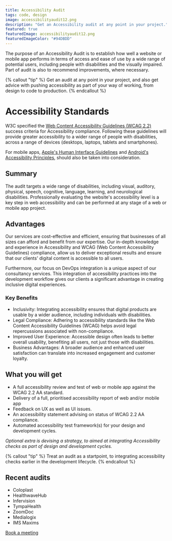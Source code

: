 ```yaml
---
title: Accessibility Audit
tags: code, design
image: accessibilityaudit12.png
description: "Get an Accessibility audit at any point in your project."
featured: true
featuredImage: accessibilityaudit12.png
featuredImageColor: "#94DBDD"
---
```


<p class="lead">The purpose of an Accessibility Audit is to establish how well a website or mobile app performs in terms of access and ease of use by a wide range of potential users, including people with disabilities and the visually impaired. Part of audit is also to recommend improvements, where necessary.</p>

{% callout "tip" %}
Get an audit at any point in your project, and also get advice with pushing accessibility as part of your way of working, from design to code to production.
{% endcallout %}

# Accessibility Standards

W3C specified the [Web Content Accessibility Guidelines (WCAG 2.2)](https://www.w3.org/TR/WCAG22/) success criteria for Accessibility compliance. Following these guidelines will provide greater accessibility to a wider range of people with disabilities, across a range of devices (desktops, laptops, tablets and smartphones).

For mobile apps, [Apple's Human Interface Guidelines](https://developer.apple.com/design/human-interface-guidelines/accessibility) and [Android's Accessibility Principles](https://developer.android.com/guide/topics/ui/accessibility), should also be taken into consideration.

## Summary

The audit targets a wide range of disabilities, including visual, auditory, physical, speech, cognitive, language, learning, and neurological disabilities. Professionally evaluating the website's accessibility level is a key step in web accessibility and can be performed at any stage of a web or mobile app project.

## Advantages

Our services are cost-effective and efficient, ensuring that businesses of all sizes can afford and benefit from our expertise. Our in-depth knowledge and experience in Accessibility and WCAG (Web Content Accessibility Guidelines) compliance, allow us to deliver exceptional results and ensure that our clients' digital content is accessible to all users. 

Furthermore, our focus on DevOps integration is a unique aspect of our consultancy services. This integration of accessibility practices into the development workflow gives our clients a significant advantage in creating inclusive digital experiences.

### Key Benefits

- Inclusivity: Integrating accessibility ensures that digital products are usable by a wider audience, including individuals with disabilities.
- Legal Compliance: Adhering to accessibility standards like the Web Content Accessibility Guidelines (WCAG) helps avoid legal repercussions associated with non-compliance.
- Improved User Experience: Accessible design often leads to better overall usability, benefiting all users, not just those with disabilities.
- Business Advantages: A broader audience and enhanced user satisfaction can translate into increased engagement and customer loyalty.


## What you will get

- A full accessibility review and test of web or mobile app against the WCAG 2.2 AA standard.
- Delivery of a full, prioritised accessibility report of web and/or mobile app
- Feedback on UX as well as UI issues.
- An accessibility statement advising on status of WCAG 2.2 AA compliance.
- Automated accessibility test framework(s) for your design and development cycles.

_Optional extra is devising a strategy, to aimed at integrating Accessibility checks as part of design and development cycles._

{% callout "tip" %}
Treat an audit as a startpoint, to integrating accessibility checks earlier in the development lifecycle.
{% endcallout %}

## Recent audits

- Coloplast
- HealthwaveHub
- Infervision
- TympaHealth
- ZoomDoc
- Medialogix
- IMS Maxims

<a href="https://calendly.com/jaffamonkeyltd/intro-call" class="btn btn--primary" target="_blank" rel="noopener noreferrer">Book a meeting</a>
